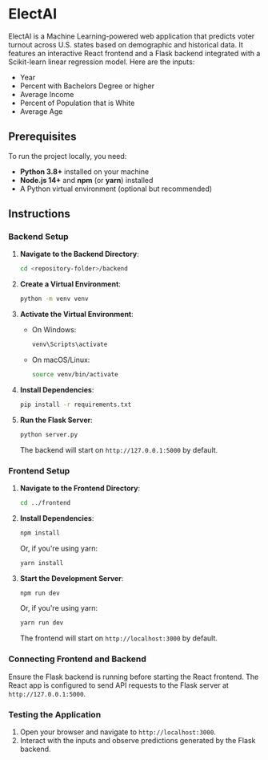 # ElectAI

ElectAI is a Machine Learning-powered web application that predicts voter turnout across U.S. states based on demographic and historical data. It features an interactive React frontend and a Flask backend integrated with a Scikit-learn linear regression model. Here are the inputs:
- Year
- Percent with Bachelors Degree or higher
- Average Income
- Percent of Population that is White
- Average Age

## Prerequisites

To run the project locally, you need:

- **Python 3.8+** installed on your machine
- **Node.js 14+** and **npm** (or **yarn**) installed
- A Python virtual environment (optional but recommended)

## Instructions

### Backend Setup

1. **Navigate to the Backend Directory**:
   ```bash
   cd <repository-folder>/backend
   ```

2. **Create a Virtual Environment**:
   ```bash
   python -m venv venv
   ```

3. **Activate the Virtual Environment**:
   - On Windows:
     ```bash
     venv\Scripts\activate
     ```
   - On macOS/Linux:
     ```bash
     source venv/bin/activate
     ```

4. **Install Dependencies**:
   ```bash
   pip install -r requirements.txt
   ```

5. **Run the Flask Server**:
   ```bash
   python server.py
   ```
   The backend will start on `http://127.0.0.1:5000` by default.

### Frontend Setup

1. **Navigate to the Frontend Directory**:
   ```bash
   cd ../frontend
   ```

2. **Install Dependencies**:
   ```bash
   npm install
   ```
   Or, if you're using yarn:
   ```bash
   yarn install
   ```

3. **Start the Development Server**:
   ```bash
   npm run dev
   ```
   Or, if you're using yarn:
   ```bash
   yarn run dev
   ```
   The frontend will start on `http://localhost:3000` by default.

### Connecting Frontend and Backend

Ensure the Flask backend is running before starting the React frontend. The React app is configured to send API requests to the Flask server at `http://127.0.0.1:5000`.

### Testing the Application

1. Open your browser and navigate to `http://localhost:3000`.
2. Interact with the inputs and observe predictions generated by the Flask backend.

